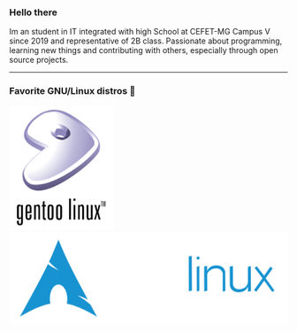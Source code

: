 ### Hello there 

Im an student in IT integrated with high School at CEFET-MG Campus V since 2019 and representative of 2B class.
Passionate about programming, learning new things and contributing with others, especially through open source projects.

---
### Favorite GNU/Linux distros 🐧

 <a href="https://www.gentoo.org/">
    <img src="gentoo-logo.svg" alt="Gentoo" style="vertical-align:top margin:6px 4px" width="187.5" height="225">
 </a>
 <a href="https://www.gentoo.org/">
    <img src="archlinux-logo.svg" alt="Gentoo" style="vertical-align:top margin:6px 4px">
 </a>

<!--
**LuisHGH/LuisHGH** is a ✨ _special_ ✨ repository because its `README.md` (this file) appears on your GitHub profile.
